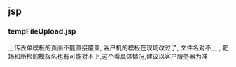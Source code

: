 ## jsp

### tempFileUpload.jsp

上传表单模板的页面不能直接覆盖,   客户机的模板在现场改过了,   文件名对不上 ,  靶场和所检的模板名也有可能对不上,这个看具体情况,建议以客户服务器为准

